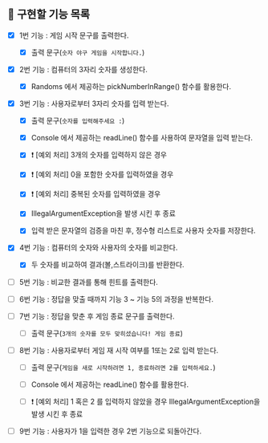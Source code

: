 ## 🎯 구현할 기능 목록

- [x] 1번 기능 : 게임 시작 문구를 출력한다.
   - [x] 출력 문구(`숫자 야구 게임을 시작합니다.`)


- [x] 2번 기능 : 컴퓨터의 3자리 숫자를 생성한다.
    - [x] Randoms 에서 제공하는 pickNumberInRange() 함수를 활용한다.


- [x] 3번 기능 : 사용자로부터 3자리 숫자를 입력 받는다.
    - [x] 출력 문구(`숫자를 입력해주세요 :`)
    - [x] Console 에서 제공하는 readLine() 함수를 사용하여 문자열을 입력 받는다.
    - [x] ❗️ [예외 처리] 3개의 숫자를 입력하지 않은 경우
    - [x] ❗️ [예외 처리] 0을 포함한 숫자를 입력하였을 경우
    - [x] ❗️ [예외 처리] 중복된 숫자를 입력하였을 경우 
    - [x] IllegalArgumentException을 발생 시킨 후 종료
    - [x] 입력 받은 문자열의 검증을 마친 후, 정수형 리스트로 사용자 숫자를 저장한다.


- [x] 4번 기능 : 컴퓨터의 숫자와 사용자의 숫자를 비교한다.
    - [x] 두 숫자를 비교하여 결과(볼,스트라이크)를 반환한다.  


- [ ] 5번 기능 : 비교한 결과를 통해 힌트를 출력한다.


- [ ] 6번 기능 : 정답을 맞출 때까지 기능 3 ~ 기능 5의 과정을 반복한다.


- [ ] 7번 기능 : 정답을 맞춘 후 게임 종료 문구를 출력한다.
  - [ ] 출력 문구(`3개의 숫자를 모두 맞히셨습니다! 게임 종료`)


- [ ] 8번 기능 : 사용자로부터 게임 재 시작 여부를 1또는 2로 입력 받는다.
    - [ ] 출력 문구(`게임을 새로 시작하려면 1, 종료하려면 2를 입력하세요.`)
    - [ ] Console 에서 제공하는 readLine() 함수를 활용한다.
    - [ ] ❗️ [예외 처리] 1 혹은 2 를 입력하지 않았을 경우 IllegalArgumentException을 발생 시킨 후 종료


- [ ] 9번 기능 : 사용자가 1을 입력한 경우 2번 기능으로 되돌아간다.
